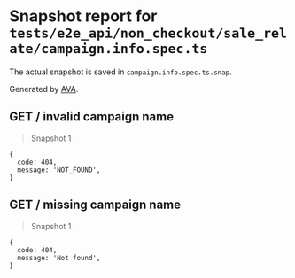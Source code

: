 # Snapshot report for `tests/e2e_api/non_checkout/sale_relate/campaign.info.spec.ts`

The actual snapshot is saved in `campaign.info.spec.ts.snap`.

Generated by [AVA](https://ava.li).

## GET / invalid campaign name

> Snapshot 1

    {
      code: 404,
      message: 'NOT_FOUND',
    }

## GET / missing campaign name

> Snapshot 1

    {
      code: 404,
      message: 'Not found',
    }
